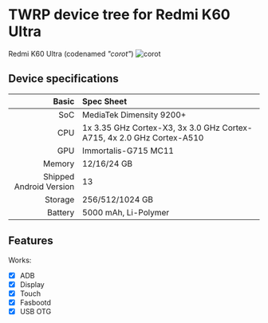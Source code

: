 # TWRP device tree for Redmi K60 Ultra
Redmi K60 Ultra (codenamed _"corot"_) 
![corot](https://i02.appmifile.com/329_operator_sg/14/08/2023/3fcfdc0e83081349795e70056be19e35.png)
## Device specifications

Basic   | Spec Sheet
-------:|:-------------------------
SoC     | MediaTek Dimensity 9200+
CPU     | 1x 3.35 GHz Cortex-X3, 3x 3.0 GHz Cortex-A715, 4x 2.0 GHz Cortex-A510
GPU     | Immortalis-G715 MC11
Memory  | 12/16/24 GB
Shipped Android Version | 13
Storage | 256/512/1024 GB
Battery | 5000 mAh, Li-Polymer

## Features

Works:
- [X] ADB
- [X] Display
- [X] Touch 
- [X] Fasbootd
- [X] USB OTG
